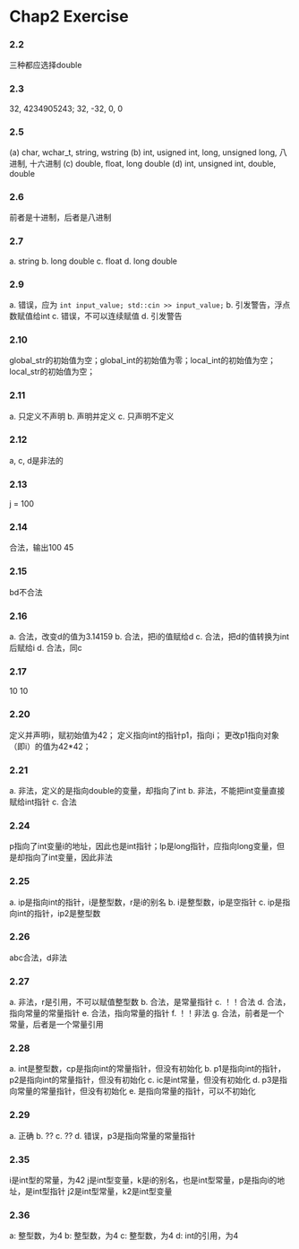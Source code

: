 # Chap2 Exercise

### 2.2
三种都应选择double

### 2.3
32, 4234905243;
32, -32, 0, 0

### 2.5
(a) char, wchar\_t, string, wstring
(b) int, usigned int, long, unsigned long, 八进制, 十六进制
(c) double, float, long double
(d) int, unsigned int, double, double

### 2.6
前者是十进制，后者是八进制

### 2.7 
a. string
b. long double
c. float
d. long double

### 2.9
a. 错误，应为 `int input_value; std::cin >> input_value;`
b. 引发警告，浮点数赋值给int
c. 错误，不可以连续赋值
d. 引发警告

### 2.10
global_str的初始值为空；global_int的初始值为零；local_int的初始值为空；local_str的初始值为空；

### 2.11
a. 只定义不声明
b. 声明并定义
c. 只声明不定义

### 2.12
a, c, d是非法的

### 2.13
j = 100

### 2.14
合法，输出100 45

### 2.15
bd不合法

### 2.16
a. 合法，改变d的值为3.14159
b. 合法，把i的值赋给d
c. 合法，把d的值转换为int后赋给i
d. 合法，同c

### 2.17
10 10

### 2.20
定义并声明i，赋初始值为42；
定义指向int的指针p1，指向i；
更改p1指向对象（即i）的值为42*42；

### 2.21
a. 非法，定义的是指向double的变量，却指向了int
b. 非法，不能把int变量直接赋给int指针
c. 合法

### 2.24
p指向了int变量i的地址，因此也是int指针；lp是long指针，应指向long变量，但是却指向了int变量，因此非法

### 2.25
a. ip是指向int的指针，i是整型数，r是i的别名
b. i是整型数，ip是空指针
c. ip是指向int的指针，ip2是整型数

### 2.26
abc合法，d非法

### 2.27
a. 非法，r是引用，不可以赋值整型数
b. 合法，是常量指针
c. ！！合法
d. 合法，指向常量的常量指针
e. 合法，指向常量的指针
f. ！！非法
g. 合法，前者是一个常量，后者是一个常量引用

### 2.28
a. int是整型数，cp是指向int的常量指针，但没有初始化
b. p1是指向int的指针，p2是指向int的常量指针，但没有初始化
c. ic是int常量，但没有初始化
d. p3是指向常量的常量指针，但没有初始化
e. 是指向常量的指针，可以不初始化

### 2.29
a. 正确
b. ??
c. ??
d. 错误，p3是指向常量的常量指针

### 2.35
i是int型的常量，为42
j是int型变量，k是i的别名，也是int型常量，p是指向i的地址，是int型指针
j2是int型常量，k2是int型变量

### 2.36
a: 整型数，为4
b: 整型数，为4
c: 整型数，为4
d: int的引用，为4
